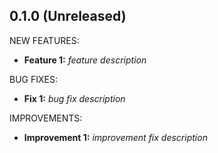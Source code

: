 ## 0.1.0 (Unreleased)

NEW FEATURES:

* **Feature 1:** _feature description_

BUG FIXES:

* **Fix 1:** _bug fix description_

IMPROVEMENTS:

* **Improvement 1:** _improvement fix description_

